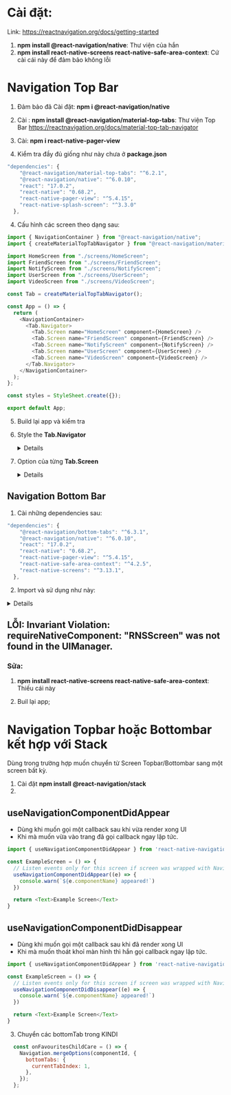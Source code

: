 # Cài đặt:

Link: https://reactnavigation.org/docs/getting-started

1. **npm install @react-navigation/native**: Thư viện của hắn
2. **npm install react-native-screens react-native-safe-area-context**: Cứ cài cái này để đảm bảo không lỗi

# Navigation Top Bar

1. Đảm bảo đã Cài đặt: **npm i @react-navigation/native**
2. Cài : **npm install @react-navigation/material-top-tabs**: Thư viện Top Bar https://reactnavigation.org/docs/material-top-tab-navigator

3. Cài: **npm i react-native-pager-view**

4. Kiểm tra đầy đủ giống như này chưa ở **package.json**

```js
"dependencies": {
    "@react-navigation/material-top-tabs": "^6.2.1",
    "@react-navigation/native": "^6.0.10",
    "react": "17.0.2",
    "react-native": "0.68.2",
    "react-native-pager-view": "^5.4.15",
    "react-native-splash-screen": "^3.3.0"
  },
```

4. Cấu hình các screen theo dạng sau:

```ts
import { NavigationContainer } from "@react-navigation/native";
import { createMaterialTopTabNavigator } from "@react-navigation/material-top-tabs";

import HomeScreen from "./screens/HomeScreen";
import FriendScreen from "./screens/FriendScreen";
import NotifyScreen from "./screens/NotifyScreen";
import UserScreen from "./screens/UserScreen";
import VideoScreen from "./screens/VideoScreen";

const Tab = createMaterialTopTabNavigator();

const App = () => {
  return (
    <NavigationContainer>
      <Tab.Navigator>
        <Tab.Screen name="HomeScreen" component={HomeScreen} />
        <Tab.Screen name="FriendScreen" component={FriendScreen} />
        <Tab.Screen name="NotifyScreen" component={NotifyScreen} />
        <Tab.Screen name="UserScreen" component={UserScreen} />
        <Tab.Screen name="VideoScreen" component={VideoScreen} />
      </Tab.Navigator>
    </NavigationContainer>
  );
};

const styles = StyleSheet.create({});

export default App;
```

5. Build lại app và kiểm tra

6. Style the **Tab.Navigator**

   <details>

   ```ts
   <Tab.Navigator
     initialRouteName="HomeScreen"
     screenOptions={{
       headerShown: false,
       tabBarActiveTintColor: "black", //màu chữ của từng tap
       tabBarLabelStyle: { fontSize: 12 }, // kích cỡ chữ của từng tab
       tabBarStyle: {
         backgroundColor: "white",
         borderRadius: 5,
         padding: 1,
       }, //style của cả tabBar
       tabBarPressColor: "#968f8f", // ấn vào thì đổi màu
       tabBarIconStyle: {
         // backgroundColor: 'white',
         borderRadius: 1,
         shadowRadius: 5,
       }, //màu nền của icon
       // lazy: true, //
       tabBarContentContainerStyle: { backgroundColor: "white", height: 50 }, // style của cả tabBar
       tabBarInactiveTintColor: { color: "yellow" },
       // tabBarIndicator: {color: 'yellow'},
       // tabBarScrollEnabled: true, // làm nó trở thành scroll theo chiều ngang
       tabBarIndicatorStyle: {
         backgroundColor: "blue",
       }, //màu của thanh trượt bên dưới icon
       tabBarItemStyle: { marginLeft: 10 }, // style cho từng tab một
     }}
   ></Tab.Navigator>
   ```

   </details>

7. Option của từng **Tab.Screen**
   <details>

   ```js

           <Tab.Screen
           name="HomeScreen"
           component={HomeScreen}
           options={{
               tabBarShowLabel: false, //ẩn tên của tab
               tabBarLabel: 'Home', // tên của tab hiển thị lên ui
               tabBarIcon: ({}) => (
               <MaterialCommunityIcons name="home" color={'blue'} size={25} />
               ),//thêm icon
               tabBarLabelStyle: {color: '#edb021', fontSize: 10},// màu của tên label
           }}

   ```

   <details>

## Navigation Bottom Bar

1. Cài những dependencies sau:

```js
"dependencies": {
    "@react-navigation/bottom-tabs": "^6.3.1",
    "@react-navigation/native": "^6.0.10",
    "react": "17.0.2",
    "react-native": "0.68.2",
    "react-native-pager-view": "^5.4.15",
    "react-native-safe-area-context": "^4.2.5",
    "react-native-screens": "^3.13.1",
  },
```

2. Import và sử dụng như này:

<details>

```js
import * as React from "react";
import { Text, View } from "react-native";
import { NavigationContainer } from "@react-navigation/native";
import { createBottomTabNavigator } from "@react-navigation/bottom-tabs";

function HomeScreen() {
  return (
    <View style={{ flex: 1, justifyContent: "center", alignItems: "center" }}>
      <Text>Home!</Text>
    </View>
  );
}

function SettingsScreen() {
  return (
    <View style={{ flex: 1, justifyContent: "center", alignItems: "center" }}>
      <Text>Settings!</Text>
    </View>
  );
}

const Tab = createBottomTabNavigator();

function MyTabs() {
  return (
    <Tab.Navigator>
      <Tab.Screen name="Home" component={HomeScreen} />
      <Tab.Screen name="Settings" component={SettingsScreen} />
    </Tab.Navigator>
  );
}

export default function App() {
  return (
    <NavigationContainer>
      <MyTabs />
    </NavigationContainer>
  );
}
```

</details>

## LỖI: Invariant Violation: requireNativeComponent: "RNSScreen" was not found in the UIManager.

### Sửa:

1. **npm install react-native-screens react-native-safe-area-context**: Thiếu cái này

2. Buil lại app;

# Navigation Topbar hoặc Bottombar kết hợp với Stack

Dùng trong trường hợp muốn chuyển từ Screen Topbar/Bottombar sang một screen bất kỳ.

1. Cài đặt **npm install @react-navigation/stack**
2.


## useNavigationComponentDidAppear 

- Dùng khi muốn gọi một callback sau khi vừa render xong UI
- Khi mà muốn vừa vào trang đã gọi callback ngay lập tức.

```js
import { useNavigationComponentDidAppear } from 'react-native-navigation-hooks'

const ExampleScreen = () => {
  // Listen events only for this screen if screen was wrapped with NavigationProvider
  useNavigationComponentDidAppear((e) => {
    console.warn(`${e.componentName} appeared!`)
  })

  return <Text>Example Screen</Text>
}
```

## useNavigationComponentDidDisappear 

- Dùng khi muốn gọi một callback sau khi đã render xong UI
- Khi mà muốn thoát khoỉ màn hình thì hắn gọi callback ngay lập tức.

```js
import { useNavigationComponentDidAppear } from 'react-native-navigation-hooks'

const ExampleScreen = () => {
  // Listen events only for this screen if screen was wrapped with NavigationProvider
  useNavigationComponentDidDisappear((e) => {
    console.warn(`${e.componentName} appeared!`)
  })

  return <Text>Example Screen</Text>
}
```

3. Chuyển các bottomTab  trong KINDI

```js
  const onFavouritesChildCare = () => {
    Navigation.mergeOptions(componentId, {
      bottomTabs: {
        currentTabIndex: 1,
      },
    });
  };
```